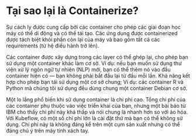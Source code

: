 # Tại sao lại là Containerize?

Sự cách ly được cung cấp bởi các container cho phép các giai đoạn học máy có thể di động và có thể tái tạo. Các ứng dụng được containerized được tách biệt khỏi phần còn lại của máy và bao gồm tất cả các requirements (từ hệ điều hành trở lên).

Các container được xây dựng trong các layer có thể ghép lại, cho phép bạn sử dụng một container khác làm cơ sở. 
Ví dụ: nếu bạn muốn sử dụng thư viện xử lý ngôn ngữ tự nhiên (NLP) mới, 
bạn có thể thêm nó vào đầu container hiện có — bạn không phải bắt đầu lại từ đầu mỗi lần. 
Khả năng kết hợp cho phép bạn tái sử dụng một cơ sở chung; 
Ví dụ: các container R và Python mà chúng tôi sử dụng đều dùng chung một container Debian cơ sở.

Một lo lắng phổ biến khi sử dụng container là chi phí cao. 
Tổng chi phí của các container phụ thuộc vào việc triển khai của bạn, 
nhưng một bài báo từ IBM cho thấy chi phí này khá thấp và nói chung là nhanh hơn so với ảo hóa. 
Với Kubeflow, có một số chi phí lớn là cài đặt thứ mà bạn có thể không sử dụng. 
Chi phí này là không đáng kể trên một cụm sản xuất nhưng có thể đáng chú ý trên máy tính xách tay.
